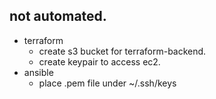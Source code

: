 ## not automated.

- terraform
  - create s3 bucket for terraform-backend.
  - create keypair to access ec2.
- ansible
  - place .pem file under ~/.ssh/keys
